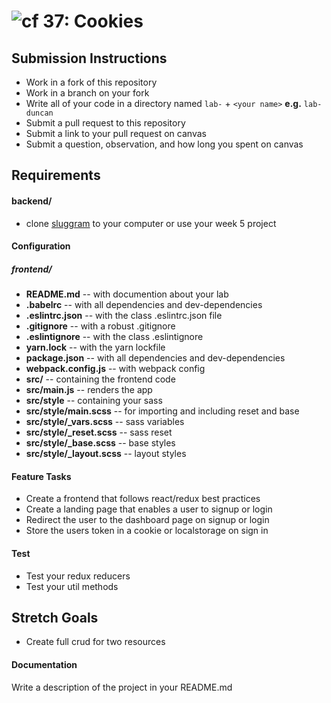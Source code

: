 ![cf](http://i.imgur.com/7v5ASc8.png) 37: Cookies
===

## Submission Instructions
* Work in a fork of this repository
* Work in a branch on your fork
* Write all of your code in a directory named `lab-` + `<your name>` **e.g.** `lab-duncan`
* Submit a pull request to this repository
* Submit a link to your pull request on canvas
* Submit a question, observation, and how long you spent on canvas  


## Requirements  
#### backend/
* clone [sluggram](http://github.com/slugbyte/sluggram) to your computer or use your week 5 project 

#### Configuration  
##### frontend/
* **README.md** -- with documention about your lab
* **.babelrc** -- with all dependencies and dev-dependencies 
* **.eslintrc.json** -- with the class .eslintrc.json file
* **.gitignore** -- with a robust .gitignore
* **.eslintignore** -- with the class .eslintignore
* **yarn.lock** -- with the yarn lockfile
* **package.json** -- with all dependencies and dev-dependencies 
* **webpack.config.js** -- with webpack config
* **src/** -- containing the frontend code
* **src/main.js** -- renders the app
* **src/style** -- containing your sass
* **src/style/main.scss** -- for importing and including reset and base
* **src/style/_vars.scss** -- sass variables
* **src/style/_reset.scss** -- sass reset 
* **src/style/_base.scss** -- base styles 
* **src/style/_layout.scss** -- layout styles 
 
#### Feature Tasks 
* Create a frontend that follows react/redux best practices
* Create a landing page that enables a user to signup or login 
* Redirect the user to the dashboard page on signup or login 
* Store the users token in a cookie or localstorage on sign in 

#### Test
* Test your redux reducers 
* Test your util methods

## Stretch Goals
* Create full crud for two resources 

#### Documentation  
Write a description of the project in your README.md


